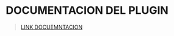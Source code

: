 **DOCUMENTACION DEL PLUGIN**
=
>[LINK DOCUEMNTACION](https://www.w3.org/TR/2017/NOTE-wai-aria-practices-1.1-20171214/examples/treeview/treeview-1/treeview-1a.html)
